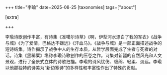 +++
title="李瑜"
date=2025-08-25
[taxonomies]
tags=["about"]

[extra]

+++

李瑜诗歌创作丰富，有诗集《准噶尔诗草》《啊，伊犁河水漂白了我的军衣》《战争与城》《为了爱情，巴格达不嫌远》《汗血马》。《战争与城》是一部正面描述战争的短诗结集。诗作揭示了战争中人的生存本质，从哲学层面完成了生者与死者的对话。诗集《黑罂粟》堪称李瑜诗歌创作的压卷之作。诗集对新疆的自然风光和人文景观，进行了全景式立体的诗歌扫描。李瑜的诗风忧伤、缠绵、轻柔、淡远。李瑜以他那独特的诗美为“新边塞诗”的多样性和丰富性作出了特殊的贡献。
